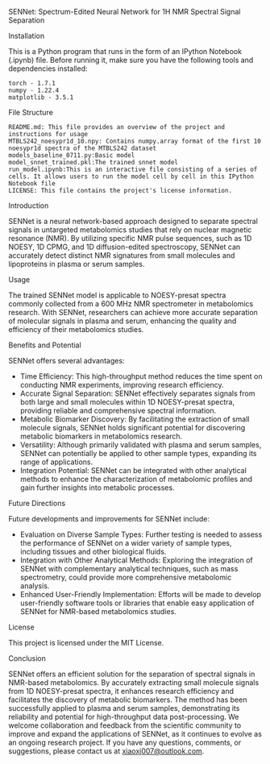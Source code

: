 SENNet: Spectrum-Edited Neural Network for 1H NMR Spectral Signal Separation

Installation

This is a Python program that runs in the form of an IPython Notebook (.ipynb) file. Before running it, make sure you have the following tools and dependencies installed:

    torch - 1.7.1
    numpy - 1.22.4
    matplotlib - 3.5.1

File Structure

    README.md: This file provides an overview of the project and instructions for usage
    MTBLS242_noesypr1d_10.npy: Contains numpy.array format of the first 10 noesypr1d spectra of the MTBLS242 dataset
    models_baseline_0711.py:Basic model
    model_snnet_trained.pkl:The trained snnet model
    run_model.ipynb:This is an interactive file consisting of a series of cells. It allows users to run the model cell by cell in this IPython Notebook file
    LICENSE: This file contains the project's license information.

Introduction

SENNet is a neural network-based approach designed to separate spectral signals in untargeted metabolomics studies that rely on nuclear magnetic resonance (NMR). By utilizing specific NMR pulse sequences, such as 1D NOESY, 1D CPMG, and 1D diffusion-edited spectroscopy, SENNet can accurately detect distinct NMR signatures from small molecules and lipoproteins in plasma or serum samples.

Usage

The trained SENNet model is applicable to NOESY-presat spectra commonly collected from a 600 MHz NMR spectrometer in metabolomics research. With SENNet, researchers can achieve more accurate separation of molecular signals in plasma and serum, enhancing the quality and efficiency of their metabolomics studies.

Benefits and Potential

SENNet offers several advantages:
- Time Efficiency: This high-throughput method reduces the time spent on conducting NMR experiments, improving research efficiency.
- Accurate Signal Separation: SENNet effectively separates signals from both large and small molecules within 1D NOESY-presat spectra, providing reliable and comprehensive spectral information.
- Metabolic Biomarker Discovery: By facilitating the extraction of small molecule signals, SENNet holds significant potential for discovering metabolic biomarkers in metabolomics research.
- Versatility: Although primarily validated with plasma and serum samples, SENNet can potentially be applied to other sample types, expanding its range of applications.
- Integration Potential: SENNet can be integrated with other analytical methods to enhance the characterization of metabolomic profiles and gain further insights into metabolic processes.

Future Directions

Future developments and improvements for SENNet include:
- Evaluation on Diverse Sample Types: Further testing is needed to assess the performance of SENNet on a wider variety of sample types, including tissues and other biological fluids.
- Integration with Other Analytical Methods: Exploring the integration of SENNet with complementary analytical techniques, such as mass spectrometry, could provide more comprehensive metabolomic analysis.
- Enhanced User-Friendly Implementation: Efforts will be made to develop user-friendly software tools or libraries that enable easy application of SENNet for NMR-based metabolomics studies.

License

This project is licensed under the MIT License.

Conclusion

SENNet offers an efficient solution for the separation of spectral signals in NMR-based metabolomics. By accurately extracting small molecule signals from 1D NOESY-presat spectra, it enhances research efficiency and facilitates the discovery of metabolic biomarkers. The method has been successfully applied to plasma and serum samples, demonstrating its reliability and potential for high-throughput data post-processing. We welcome collaboration and feedback from the scientific community to improve and expand the applications of SENNet, as it continues to evolve as an ongoing research project. If you have any questions, comments, or suggestions, please contact us at xiaoxj007@outlook.com.

